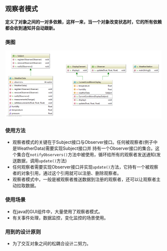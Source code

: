 ## 观察者模式
**定义了对象之间的一对多依赖，这样一来，当一个对象改变状态时，它的所有依赖都会收到通知并自动跟新。**
### 类图
![类图](./imgs/ClassUML.png)
### 使用方法
* 观察者模式的关键在于Subject接口与Observer接口。任何被观察者(例子中是WeatherData)需要实现Subject接口并
持有一个Observer接口的集合。这个集合在``notifyObservers()``方法中被使用，循环给所有的观察者发送通知(发送数据，调用``update()``方法)
* 任何观察者需要实现Observer接口并实现``update()``方法，它持有一个被观察者的对象引用，通过这个引用就可以注册、删除观察者。 
* 观察者模式中，一般是被观察者推送数据到注册的观察者，还可以让观察者主动拉取数据。
### 使用场景
* 在java的GUI组件中，大量使用了观察者模式。
* 有关事件处理，数据监控，变化监控的场景使用。
### 用到的设计原则
* 为了交互对象之间的松耦合设计二努力。